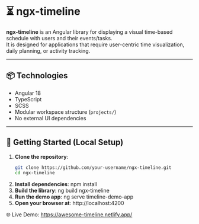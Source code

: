 # ⏳ ngx-timeline

**ngx-timeline** is an Angular library for displaying a visual time-based schedule with users and their events/tasks.  
It is designed for applications that require user-centric time visualization, daily planning, or activity tracking.

---

## 📦 Technologies

- Angular 18
- TypeScript
- SCSS
- Modular workspace structure (`projects/`)
- No external UI dependencies

---

## 🚀 Getting Started (Local Setup)

1. **Clone the repository**:
   ```bash
   git clone https://github.com/your-username/ngx-timeline.git
   cd ngx-timeline
2. **Install dependencies**:
    npm install
3. **Build the library**:
    ng build ngx-timeline
4. **Run the demo app**:
    ng serve timeline-demo-app
5. **Open your browser at**:
    http://localhost:4200

🌐 Live Demo: https://awesome-timeline.netlify.app/

